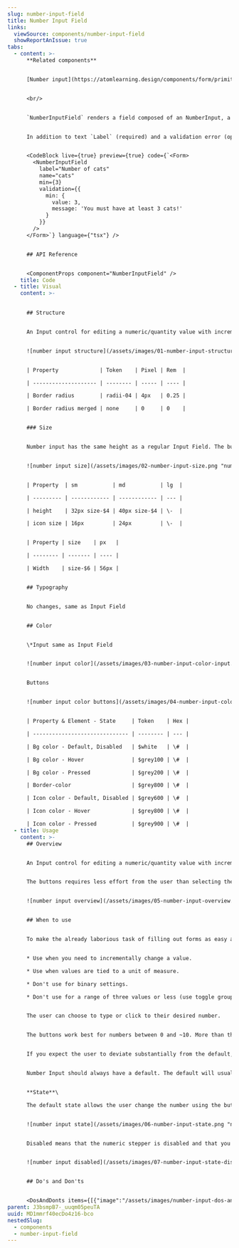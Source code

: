 ```yaml
---
slug: number-input-field
title: Number Input Field
links:
  viewSource: components/number-input-field
  showReportAnIssue: true
tabs:
  - content: >-
      **Related components**


      [Number input](https://atomlearning.design/components/form/primitives/number-input)


      <br/>


      `NumberInputField` renders a field composed of an NumberInput, a Label and a InlineMessage. It is the preferred way to render a form field for a number input.


      In addition to text `Label` (required) and a validation error (optional), `NumberInputField` accepts all the same props as `NumberInput` and will pass them on to the `NumberInput` it renders.


      <CodeBlock live={true} preview={true} code={`<Form>
        <NumberInputField
          label="Number of cats"
          name="cats"
          min={3}
          validation={{
            min: {
              value: 3,
              message: 'You must have at least 3 cats!'
            }
          }}
        />
      </Form>`} language={"tsx"} />


      ## API Reference


      <ComponentProps component="NumberInputField" />
    title: Code
  - title: Visual
    content: >-
      

      ## Structure


      An Input control for editing a numeric/quantity value with increment and decrement buttons next to it.


      ![number input structure](/assets/images/01-number-input-structure.png "number input structure")


      | Property             | Token    | Pixel | Rem  |

      | -------------------- | -------- | ----- | ---- |

      | Border radius        | radii-04 | 4px   | 0.25 |

      | Border radius merged | none     | 0     | 0    |


      ### Size


      Number input has the same height as a regular Input Field. The buttons also correspond to the size of Action Icons “sm” and “md”.


      ![number input size](/assets/images/02-number-input-size.png "number input size")


      | Property  | sm           | md           | lg  |

      | --------- | ------------ | ------------ | --- |

      | height    | 32px size-$4 | 40px size-$4 | \-  |

      | icon size | 16px         | 24px         | \-  |


      | Property | size    | px   |

      | -------- | ------- | ---- |

      | Width    | size-$6 | 56px |


      ## Typography


      No changes, same as Input Field


      ## Color


      \*Input same as Input Field


      ![number input color](/assets/images/03-number-input-color-input.png "number input color")


      Buttons


      ![number input color buttons](/assets/images/04-number-input-color-buttons.png "number input color buttons")


      | Property & Element - State     | Token    | Hex |

      | ------------------------------ | -------- | --- |

      | Bg color - Default, Disabled   | $white   | \#  |

      | Bg color - Hover               | $grey100 | \#  |

      | Bg color - Pressed             | $grey200 | \#  |

      | Border-color                   | $grey800 | \#  |

      | Icon color - Default, Disabled | $grey600 | \#  |

      | Icon color - Hover             | $grey800 | \#  |

      | Icon color - Pressed           | $grey900 | \#  |
  - title: Usage
    content: >-
      ## Overview


      An Input control for editing a numeric/quantity value with increment and decrement buttons next to it.


      The buttons requires less effort from the user than selecting the input field, tapping the digit “2” on the keypad, and hitting Enter or dismissing the keyboard. For example, to increase the number of students from 1 to 2 in a form, the user only needs one tap on the plus button.


      ![number input overview](/assets/images/05-number-input-overview.png "number input overview")


      ## When to use


      To make the already laborious task of filling out forms as easy and intuitive as possible we have designed this input field to reduce input effort for fields with values that deviate little from the default by allowing users to increase or decrease the number in a single button press.


      * Use when you need to incrementally change a value.

      * Use when values are tied to a unit of measure.

      * Don't use for binary settings.

      * Don't use for a range of three values or less (use toggle group instead).


      The user can choose to type or click to their desired number.


      The buttons work best for numbers between 0 and ~10. More than that, and it can get very laborious for the user to click through, and it’s better to use the input.


      If you expect the user to deviate substantially from the default, use a regular input without buttons.


      Number Input should always have a default. The default will usually be ‘1’. Sometimes, you will have steppers defaulted to ‘0’ too.


      **State**\

      The default state allows the user change the number using the buttons.


      ![number input state](/assets/images/06-number-input-state.png "number input state")


      Disabled means that the numeric stepper is disabled and that you can’t change its value. It may be disabled due to business rules or because the user needs to select something else first.


      ![number input disabled](/assets/images/07-number-input-state-disabled.png "number input disabled")


      ## Do's and Don'ts


      <DosAndDonts items={[{"image":"/assets/images/number-input-dos-and-donts-01.svg","type":"do","description":"Your numeric indicator should always be paired with a label so that users know how to complete the field."},{"image":"/assets/images/number-input-dos-and-donts-02.svg","type":"dont","description":"Allow other characters than numeric values."},{"image":"/assets/images/number-input-dos-and-donts-03.svg","type":"do","description":"When a button is disabled show a tooltip on hover explaining why."},{"image":"/assets/images/number-input-dos-and-donts-04.svg","type":"avoid","description":"Avoid this control for values with large range. Use a slider or regular input without buttons instead."},{"image":"/assets/images/number-input-dos-and-donts-05.svg","type":"do","description":"Clarify the step value and the stepper range."},{"image":"/assets/images/number-input-dos-and-donts-06.svg","type":"dont","description":"Allow users enter a bigger than the max value if there's one. "}]} />
parent: J3bsmpB7-_uuqm05peuTA
uuid: MD1mmrf40ecDo4z16-bco
nestedSlug:
  - components
  - number-input-field
---
```

